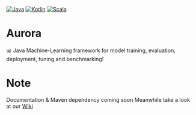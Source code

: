 [![Java](https://img.shields.io/badge/Java-%23ED8B00.svg?logo=openjdk&logoColor=white)](#)
[![Kotlin](https://img.shields.io/badge/Kotlin-%237F52FF.svg?logo=kotlin&logoColor=white)](#)
[![Scala](https://img.shields.io/badge/Scala-%23DC322F.svg?logo=scala&logoColor=white)](#)
# Aurora
📊 Java Machine-Learning framework for model training, evaluation, deployment, tuning and benchmarking!

# Note
Documentation & Maven dependency coming soon
Meanwhile take a look at our [Wiki](https://github.com/AcaiSoftware/aurora/wiki)
